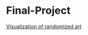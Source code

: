 # Final-Project
<a href = "Finalproject.html" > Visualization of randomized art </a>
<link rel="stylesheet" href="styles.css">
